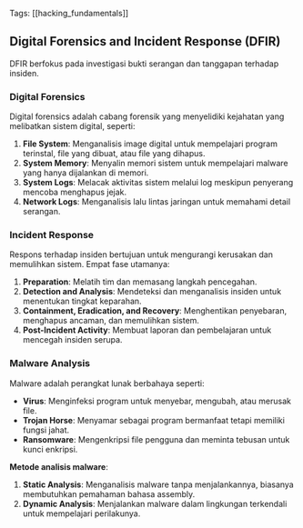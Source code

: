 Tags: [[hacking_fundamentals]]

## Digital Forensics and Incident Response (DFIR)

DFIR berfokus pada investigasi bukti serangan dan tanggapan terhadap insiden.

### Digital Forensics

Digital forensics adalah cabang forensik yang menyelidiki kejahatan yang melibatkan sistem digital, seperti:

1. **File System**: Menganalisis image digital untuk mempelajari program terinstal, file yang dibuat, atau file yang dihapus.
2. **System Memory**: Menyalin memori sistem untuk mempelajari malware yang hanya dijalankan di memori.
3. **System Logs**: Melacak aktivitas sistem melalui log meskipun penyerang mencoba menghapus jejak.
4. **Network Logs**: Menganalisis lalu lintas jaringan untuk memahami detail serangan.

### Incident Response

Respons terhadap insiden bertujuan untuk mengurangi kerusakan dan memulihkan sistem. Empat fase utamanya:

1. **Preparation**: Melatih tim dan memasang langkah pencegahan.
2. **Detection and Analysis**: Mendeteksi dan menganalisis insiden untuk menentukan tingkat keparahan.
3. **Containment, Eradication, and Recovery**: Menghentikan penyebaran, menghapus ancaman, dan memulihkan sistem.
4. **Post-Incident Activity**: Membuat laporan dan pembelajaran untuk mencegah insiden serupa.

### Malware Analysis

Malware adalah perangkat lunak berbahaya seperti:

- **Virus**: Menginfeksi program untuk menyebar, mengubah, atau merusak file.
- **Trojan Horse**: Menyamar sebagai program bermanfaat tetapi memiliki fungsi jahat.
- **Ransomware**: Mengenkripsi file pengguna dan meminta tebusan untuk kunci enkripsi.

**Metode analisis malware**:

1. **Static Analysis**: Menganalisis malware tanpa menjalankannya, biasanya membutuhkan pemahaman bahasa assembly.
2. **Dynamic Analysis**: Menjalankan malware dalam lingkungan terkendali untuk mempelajari perilakunya.